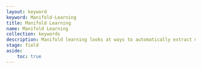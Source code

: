 ```yaml
---
layout: keyword
keyword: Manifold-Learning
title: Manifold Learning
name: Manifold Learning
collection: keywords
description: Manifold learning looks at ways to automatically extract meaningful features, dimensions or subspaces from data in order to build better models, expand data, reduce data, etc.
stage: field
aside: 
    toc: true
---
```


